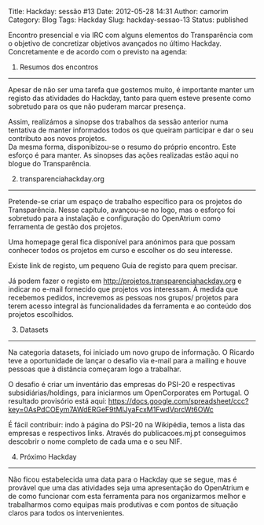 Title: Hackday: sessão #13
Date: 2012-05-28 14:31
Author: camorim
Category: Blog
Tags: Hackday
Slug: hackday-sessao-13
Status: published

Encontro presencial e via IRC com alguns elementos do Transparência com o objetivo de concretizar objetivos avançados no último Hackday.  
Concretamente e de acordo com o previsto na agenda:

1. Resumos dos encontros
------------------------

Apesar de não ser uma tarefa que gostemos muito, é importante manter um registo das atividades do Hackday, tanto para quem esteve presente como sobretudo para os que não puderam marcar presença.

Assim, realizámos a sinopse dos trabalhos da sessão anterior numa tentativa de manter informados todos os que queiram participar e dar o seu contributo aos novos projetos.  
Da mesma forma, disponibizou-se o resumo do próprio encontro. Este esforço é para manter. As sinopses das ações realizadas estão aqui no blogue do Transparência.

2. transparenciahackday.org
---------------------------

Pretende-se criar um espaço de trabalho específico para os projetos do Transparência. Nesse capítulo, avançou-se no logo, mas o esforço foi sobretudo para a instalação e configuração do OpenAtrium como ferramenta de gestão dos projetos.

Uma homepage geral fica disponível para anónimos para que possam conhecer todos os projetos em curso e escolher os do seu interesse.

Existe link de registo, um pequeno Guia de registo para quem precisar.

Já podem fazer o registo em <http://projetos.transparenciahackday.org> e indicar no e-mail fornecido que projetos vos interessam. À medida que recebemos pedidos, increvemos as pessoas nos grupos/ projetos para terem acesso integral às funcionalidades da ferramenta e ao conteúdo dos projetos escolhidos.

3. Datasets
-----------

Na categoria datasets, foi iniciado um novo grupo de informação. O Ricardo teve a oportunidade de lançar o desafio via e-mail para a mailing e houve pessoas que à distância começaram logo a trabalhar.

O desafio é criar um inventário das empresas do PSI-20 e respectivas subsidiárias/holdings, para iniciarmos um OpenCorporates em Portugal. O resultado provisório está aqui: <https://docs.google.com/spreadsheet/ccc?key=0AsPdCOEym7AWdERGeF9tMlJyaFcxM1FwdVprcWt6OWc>

É fácil contribuir: indo à página do PSI-20 na Wikipédia, temos a lista das empresas e respectivos links. Através do publicacoes.mj.pt conseguimos descobrir o nome completo de cada uma e o seu NIF.

4. Próximo Hackday
------------------

Não ficou estabelecida uma data para o Hackday que se segue, mas é provável que uma das atividades seja uma apresentação do OpenAtrium e de como funcionar com esta ferramenta para nos organizarmos melhor e trabalharmos como equipas mais produtivas e com pontos de situação claros para todos os intervenientes.
